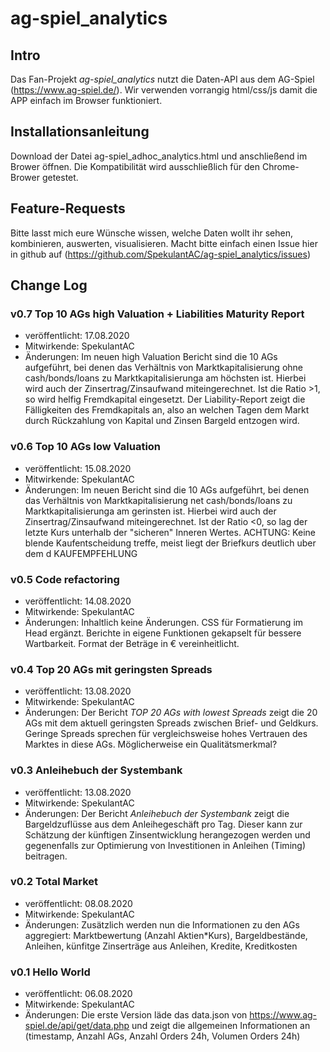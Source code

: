 # ag-spiel_analytics

## Intro
Das Fan-Projekt *ag-spiel_analytics* nutzt die Daten-API aus dem AG-Spiel (https://www.ag-spiel.de/).
Wir verwenden vorrangig html/css/js damit die APP einfach im Browser funktioniert.

## Installationsanleitung
Download der Datei ag-spiel_adhoc_analytics.html und anschließend im Brower öffnen.
Die Kompatibilität wird ausschließlich für den Chrome-Brower getestet.

## Feature-Requests
Bitte lasst mich eure Wünsche wissen, welche Daten wollt ihr sehen, kombinieren, auswerten, visualisieren.
Macht bitte einfach einen Issue hier in github auf (https://github.com/SpekulantAC/ag-spiel_analytics/issues)

## Change Log
### v0.7 Top 10 AGs high Valuation + Liabilities Maturity Report
- veröffentlicht: 17.08.2020
- Mitwirkende: SpekulantAC
- Änderungen: Im neuen high Valuation Bericht sind die 10 AGs aufgeführt, bei denen das Verhältnis von Marktkapitalisierung ohne cash/bonds/loans zu Marktkapitalisierunga am höchsten ist. Hierbei wird auch der Zinsertrag/Zinsaufwand miteingerechnet. Ist die Ratio >1, so wird helfig Fremdkapital eingesetzt.
Der Liability-Report zeigt die Fälligkeiten des Fremdkapitals an, also an welchen Tagen dem Markt durch Rückzahlung von Kapital und Zinsen Bargeld entzogen wird.

### v0.6 Top 10 AGs low Valuation
- veröffentlicht: 15.08.2020
- Mitwirkende: SpekulantAC
- Änderungen: Im neuen Bericht sind die 10 AGs aufgeführt, bei denen das Verhältnis von Marktkapitalisierung net cash/bonds/loans zu Marktkapitalisierunga am gerinsten ist. Hierbei wird auch der Zinsertrag/Zinsaufwand miteingerechnet. Ist der Ratio <0, so lag der letzte Kurs unterhalb der "sicheren" Inneren Wertes. ACHTUNG: Keine blende Kaufentscheidung treffe, meist liegt der Briefkurs deutlich uber dem d KAUFEMPFEHLUNG

### v0.5 Code refactoring
- veröffentlicht: 14.08.2020
- Mitwirkende: SpekulantAC
- Änderungen: Inhaltlich keine Änderungen. CSS für Formatierung im Head ergänzt. Berichte in eigene Funktionen gekapselt für bessere Wartbarkeit. Format der Beträge in € vereinheitlicht.

### v0.4 Top 20 AGs mit geringsten Spreads
- veröffentlicht: 13.08.2020
- Mitwirkende: SpekulantAC
- Änderungen: Der Bericht *TOP 20 AGs with lowest Spreads* zeigt die 20 AGs mit dem aktuell geringsten Spreads zwischen Brief- und Geldkurs. Geringe Spreads sprechen für vergleichsweise hohes Vertrauen des Marktes in diese AGs. Möglicherweise ein Qualitätsmerkmal?   

### v0.3 Anleihebuch der Systembank
- veröffentlicht: 13.08.2020
- Mitwirkende: SpekulantAC
- Änderungen: Der Bericht *Anleihebuch der Systembank* zeigt die Bargeldzuflüsse aus dem Anleihegeschäft pro Tag. Dieser kann zur Schätzung der künftigen Zinsentwicklung herangezogen werden und gegenenfalls zur Optimierung von Investitionen in Anleihen (Timing) beitragen.  

### v0.2 Total Market
- veröffentlicht: 08.08.2020
- Mitwirkende: SpekulantAC
- Änderungen: Zusätzlich werden nun die Informationen zu den AGs aggregiert:
 Marktbewertung (Anzahl Aktien\*Kurs),
 Bargeldbestände,
 Anleihen,
 künfitge Zinserträge aus Anleihen,
 Kredite,
 Kreditkosten

### v0.1 Hello World
- veröffentlicht: 06.08.2020
- Mitwirkende: SpekulantAC
- Änderungen: Die erste Version läde das data.json von https://www.ag-spiel.de/api/get/data.php und zeigt die allgemeinen Informationen an (timestamp, Anzahl AGs, Anzahl Orders 24h, Volumen Orders 24h)

